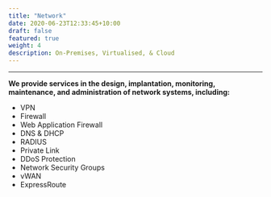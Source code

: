 ```yaml
---
title: "Network"
date: 2020-06-23T12:33:45+10:00
draft: false
featured: true
weight: 4
description: On-Premises, Virtualised, & Cloud
---
```

***
**We provide services in the design, implantation, monitoring, maintenance, and administration of network systems, including:**

* VPN
* Firewall
* Web Application Firewall
* DNS & DHCP
* RADIUS
* Private Link
* DDoS Protection
* Network Security Groups
* vWAN
* ExpressRoute

